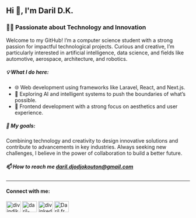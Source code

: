 ## Hi 👋, I'm Daril D.K.
### 👨‍💻 Passionate about Technology and Innovation
Welcome to my GitHub! I’m a computer science student with a strong passion for impactful technological projects. Curious and creative, I’m particularly interested in artificial intelligence, data science, and fields like automotive, aerospace, architecture, and robotics.
<!-- <img align="right" alt="Coding" width="350" height="350" style="border-radius: 50%;" src="https://www.sarvika.com/wp-content/uploads/2021/03/Backend-Developer-Python-GIF-Dribble.gif"/> -->

<!-- <p align="left"> <img src="https://komarev.com/ghpvc/?username=darildivin&label=Profile%20views&color=0e75b6&style=flat" alt="darildivin" /> </p>

<p align="left"> <a href="https://github.com/ryo-ma/github-profile-trophy"><img src="https://github-profile-trophy.vercel.app/?username=darildivin" alt="darildivin" /></a> </p>

<p align="left"> <a href="https://twitter.com/divindjk" target="blank"><img src="https://img.shields.io/twitter/follow/divindjk?logo=twitter&style=for-the-badge" alt="divindjk" /></a> </p> -->


##### 💡 What I do here:

- 🌐 Web development using frameworks like Laravel, React, and Next.js.
- 🤖 Exploring AI and intelligent systems to push the boundaries of what’s possible.
- 🎨 Frontend development with a strong focus on aesthetics and user experience.

##### 🎯 My goals:
Combining technology and creativity to design innovative solutions and contribute to advancements in key industries. Always seeking new challenges, I believe in the power of collaboration to build a better future.

##### 📫 How to reach me **daril.djodjokouton@gmail.com**

---

<!--
- 🔭 I'm actually working on a project **Ebiblio**

- 🌱 I'm actually learning **Python & ReactJs**

- 💬 Ask me about **Frontend Development**

- 📫 How to reach me **darkout2004@gmail.com**
-->

#### Connect with me:
<p align="left">
<a href="https://twitter.com/divindjk" target="blank"><img align="center" src="https://raw.githubusercontent.com/rahuldkjain/github-profile-readme-generator/master/src/images/icons/Social/twitter.svg" alt="divindjk" height="30" width="40" /></a>
<a href="https://linkedin.com/in/daril-divin" target="blank"><img align="center" src="https://raw.githubusercontent.com/rahuldkjain/github-profile-readme-generator/master/src/images/icons/Social/linked-in-alt.svg" alt="daril-divin" height="30" width="40" /></a>
<a href="https://instagram.com/divinkedd04" target="blank"><img align="center" src="https://raw.githubusercontent.com/rahuldkjain/github-profile-readme-generator/master/src/images/icons/Social/instagram.svg" alt="divinkedd04" height="30" width="40" /></a>
<a href="https://daril.fr" target="blank"><img align="center" src="https://daril.fr/favicon.svg" alt="Daril.fr" height="30" width="40" /></a>
</p>

<!--
<h3 align="left">Languages and Tools:</h3>
<p align="left"> <a href="https://www.chartjs.org" target="_blank" rel="noreferrer"> <img src="https://www.chartjs.org/media/logo-title.svg" alt="chartjs" width="40" height="40"/> </a> <a href="https://www.w3schools.com/cpp/" target="_blank" rel="noreferrer"> <img src="https://raw.githubusercontent.com/devicons/devicon/master/icons/cplusplus/cplusplus-original.svg" alt="cplusplus" width="40" height="40"/> </a> <a href="https://www.w3schools.com/css/" target="_blank" rel="noreferrer"> <img src="https://raw.githubusercontent.com/devicons/devicon/master/icons/css3/css3-original-wordmark.svg" alt="css3" width="40" height="40"/> </a> <a href="https://dart.dev" target="_blank" rel="noreferrer"> <img src="https://www.vectorlogo.zone/logos/dartlang/dartlang-icon.svg" alt="dart" width="40" height="40"/> </a> <a href="https://flutter.dev" target="_blank" rel="noreferrer"> <img src="https://www.vectorlogo.zone/logos/flutterio/flutterio-icon.svg" alt="flutter" width="40" height="40"/> </a> <a href="https://git-scm.com/" target="_blank" rel="noreferrer"> <img src="https://www.vectorlogo.zone/logos/git-scm/git-scm-icon.svg" alt="git" width="40" height="40"/> </a> <a href="https://www.w3.org/html/" target="_blank" rel="noreferrer"> <img src="https://raw.githubusercontent.com/devicons/devicon/master/icons/html5/html5-original-wordmark.svg" alt="html5" width="40" height="40"/> </a> <a href="https://developer.mozilla.org/en-US/docs/Web/JavaScript" target="_blank" rel="noreferrer"> <img src="https://raw.githubusercontent.com/devicons/devicon/master/icons/javascript/javascript-original.svg" alt="javascript" width="40" height="40"/> </a> <a href="https://laravel.com/" target="_blank" rel="noreferrer"> <img src="https://raw.githubusercontent.com/devicons/devicon/master/icons/laravel/laravel-plain-wordmark.svg" alt="laravel" width="40" height="40"/> </a> <a href="https://www.linux.org/" target="_blank" rel="noreferrer"> <img src="https://raw.githubusercontent.com/devicons/devicon/master/icons/linux/linux-original.svg" alt="linux" width="40" height="40"/> </a> <a href="https://www.mysql.com/" target="_blank" rel="noreferrer"> <img src="https://raw.githubusercontent.com/devicons/devicon/master/icons/mysql/mysql-original-wordmark.svg" alt="mysql" width="40" height="40"/> </a> <a href="https://www.oracle.com/" target="_blank" rel="noreferrer"> <img src="https://raw.githubusercontent.com/devicons/devicon/master/icons/oracle/oracle-original.svg" alt="oracle" width="40" height="40"/> </a> <a href="https://www.php.net" target="_blank" rel="noreferrer"> <img src="https://raw.githubusercontent.com/devicons/devicon/master/icons/php/php-original.svg" alt="php" width="40" height="40"/> </a> <a href="https://www.python.org" target="_blank" rel="noreferrer"> <img src="https://raw.githubusercontent.com/devicons/devicon/master/icons/python/python-original.svg" alt="python" width="40" height="40"/> </a> <a href="https://www.qt.io/" target="_blank" rel="noreferrer"> <img src="https://upload.wikimedia.org/wikipedia/commons/0/0b/Qt_logo_2016.svg" alt="qt" width="40" height="40"/> </a> <a href="https://reactjs.org/" target="_blank" rel="noreferrer"> <img src="https://raw.githubusercontent.com/devicons/devicon/master/icons/react/react-original-wordmark.svg" alt="react" width="40" height="40"/> </a> <a href="https://tailwindcss.com/" target="_blank" rel="noreferrer"> <img src="https://www.vectorlogo.zone/logos/tailwindcss/tailwindcss-icon.svg" alt="tailwind" width="40" height="40"/> </a> </p>
-->
<!--
**DarilDivin/darildivin** is a ✨ _special_ ✨ repository because its `README.md` (this file) appears on your GitHub profile.

Here are some ideas to get you started:

- 🔭 I’m currently working on ...
- 🌱 I’m currently learning ...
- 👯 I’m looking to collaborate on ...
- 🤔 I’m looking for help with ...
- 💬 Ask me about ...
- 📫 How to reach me: ...
- 😄 Pronouns: ...
- ⚡ Fun fact: ...
-->
